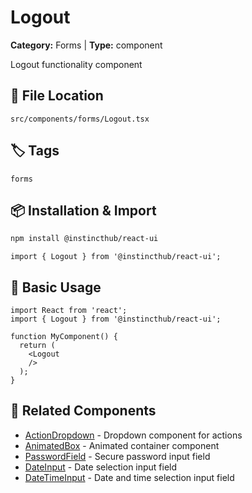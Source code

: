 # Logout

**Category:** Forms | **Type:** component

Logout functionality component

## 📁 File Location

`src/components/forms/Logout.tsx`

## 🏷️ Tags

`forms`

## 📦 Installation & Import

```bash
npm install @instincthub/react-ui
```

```tsx
import { Logout } from '@instincthub/react-ui';
```

## 🚀 Basic Usage

```tsx
import React from 'react';
import { Logout } from '@instincthub/react-ui';

function MyComponent() {
  return (
    <Logout
    />
  );
}
```

## 🔗 Related Components

- [ActionDropdown](./ActionDropdown.md) - Dropdown component for actions
- [AnimatedBox](./AnimatedBox.md) - Animated container component
- [PasswordField](./PasswordField.md) - Secure password input field
- [DateInput](./DateInput.md) - Date selection input field
- [DateTimeInput](./DateTimeInput.md) - Date and time selection input field

